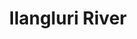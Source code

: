 ---
title: "Ilangluri River"
title_bn: "ইলাংলুরি নদী"
description: "It started from chunai beel at the border of Nettrokona and sunamgonj and flows until
Kuri gao after passing goiria beel."
---